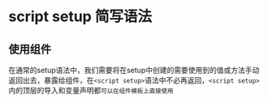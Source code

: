 # script setup 简写语法
## 使用组件
在通常的setup语法中，我们需要将在setup中创建的需要使用到的值或方法手动返回出去，暴露给组件，在`<script setup>`语法中不必再返回，`<script setup>` 内的顶层的导入和变量声明都`可以在组件模板上直接使用`